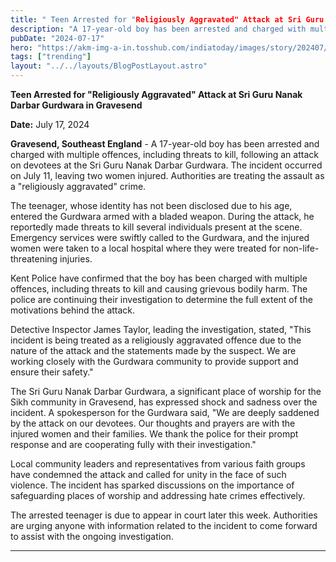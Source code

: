 ```yaml
---
title: " Teen Arrested for "Religiously Aggravated" Attack at Sri Guru Nanak Darbar Gurdwara in Gravesend"
description: "A 17-year-old boy has been arrested and charged with multiple offences, including threats to kill"
pubDate: "2024-07-17"
hero: "https://akm-img-a-in.tosshub.com/indiatoday/images/story/202407/sri-guru-nanak-darbar-gurudwara-161410911-16x9_0.jpg?VersionId=yAKwBKKYBN4Z3EmkNj_QjsxdHLQYJrn6?size=647:363"
tags: ["trending"]
layout: "../../layouts/BlogPostLayout.astro"
---
```

**Teen Arrested for "Religiously Aggravated" Attack at Sri Guru Nanak Darbar Gurdwara in Gravesend** 

**Date:** July 17, 2024

**Gravesend, Southeast England** - A 17-year-old boy has been arrested and charged with multiple offences, including threats to kill, following an attack on devotees at the Sri Guru Nanak Darbar Gurdwara. The incident occurred on July 11, leaving two women injured. Authorities are treating the assault as a "religiously aggravated" crime.

The teenager, whose identity has not been disclosed due to his age, entered the Gurdwara armed with a bladed weapon. During the attack, he reportedly made threats to kill several individuals present at the scene. Emergency services were swiftly called to the Gurdwara, and the injured women were taken to a local hospital where they were treated for non-life-threatening injuries.

Kent Police have confirmed that the boy has been charged with multiple offences, including threats to kill and causing grievous bodily harm. The police are continuing their investigation to determine the full extent of the motivations behind the attack.

Detective Inspector James Taylor, leading the investigation, stated, "This incident is being treated as a religiously aggravated offence due to the nature of the attack and the statements made by the suspect. We are working closely with the Gurdwara community to provide support and ensure their safety."

The Sri Guru Nanak Darbar Gurdwara, a significant place of worship for the Sikh community in Gravesend, has expressed shock and sadness over the incident. A spokesperson for the Gurdwara said, "We are deeply saddened by the attack on our devotees. Our thoughts and prayers are with the injured women and their families. We thank the police for their prompt response and are cooperating fully with their investigation."

Local community leaders and representatives from various faith groups have condemned the attack and called for unity in the face of such violence. The incident has sparked discussions on the importance of safeguarding places of worship and addressing hate crimes effectively.

The arrested teenager is due to appear in court later this week. Authorities are urging anyone with information related to the incident to come forward to assist with the ongoing investigation.

---
